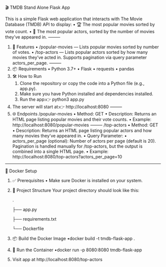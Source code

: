 🎬 TMDB Stand Alone Flask App

This is a simple Flask web application that interacts with The Movie Database (TMDB) API to display:
	•	🏆 The most popular movies sorted by vote count.
	•	🌟 The most popular actors, sorted by the number of movies they’ve appeared in.
⸻
1. 🚀 Features
	•	/popular-movies — Lists popular movies sorted by number of votes.
	•	/top-actors — Lists popular actors sorted by how many movies they’ve acted in. Supports pagination via query parameter actors_per_page.
⸻
2. 📦 Requirements
	•	Python 3.7+
	•	Flask
	•	requests
	•	pandas 
 3. 🛠 How to Run
	1.	Clone the repository or copy the code into a Python file (e.g., app.py).
	2.	Make sure you have Python installed and dependencies installed.
	3.	Run the app:👉 python3 app.py
 4.	The server will start at:👉 http://localhost:8080
 ⸻
4. 🌐 Endpoints
/popular-movies
	•	Method: GET
	•	Description: Returns an HTML page listing popular movies and their vote counts.
	•	Example: http://localhost:8080/popular-movies
⸻
/top-actors
	•	Method: GET
	•	Description: Returns an HTML page listing popular actors and how many movies they’ve appeared in.
	•	Query Parameter:
	•	actors_per_page (optional): Number of actors per page (default is 20). Pagination is handled manually for /top-actors, but the output is combined into a single HTML page.
	•	Example: http://localhost:8080/top-actors?actors_per_page=10
-------------------------------------------------------------------------------------------------------------------------------------------------------------------------------

🐳 Docker Setup

1. ✅ Prerequisites
	•	Make sure Docker is installed on your system.
2. 📁 Project Structure
Your project directory should look like this:

	.

	├── app.py

	├── requirements.txt

	└── Dockerfile
3. 📦 Build the Docker Image
   •docker build -t tmdb-flask-app .
4. 🚀 Run the Container
   •docker run -p 8080:8080 tmdb-flask-app
5. Visit app at http://localhost:8080/top-actors
